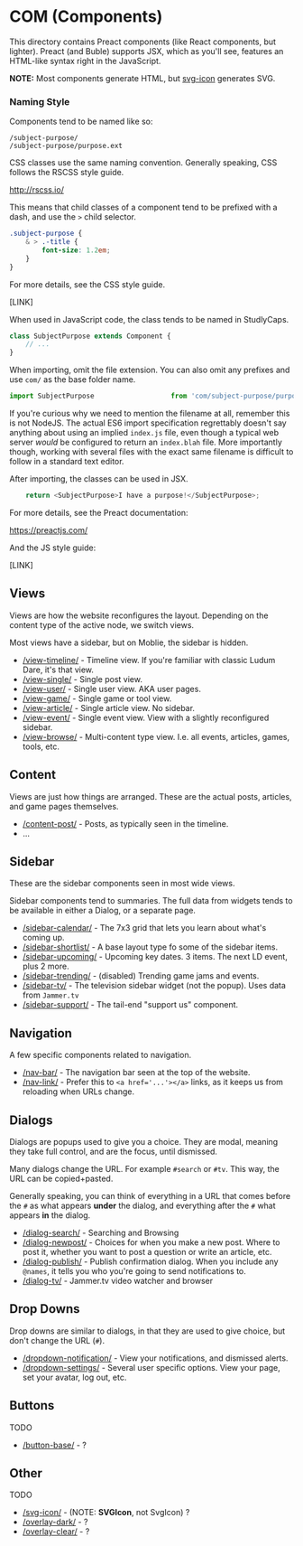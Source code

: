 # COM (Components)

This directory contains Preact components (like React components, but lighter). Preact (and Buble) supports JSX, which as you'll see, features an HTML-like syntax right in the JavaScript.

**NOTE:** Most components generate HTML, but [svg-icon](svg-icon/) generates SVG.

### Naming Style
Components tend to be named like so:

```
/subject-purpose/
/subject-purpose/purpose.ext
```

CSS classes use the same naming convention. Generally speaking, CSS follows the RSCSS style guide.

http://rscss.io/

This means that child classes of a component tend to be prefixed with a dash, and use the `>` child selector.

```css
.subject-purpose {
	& > .-title {
		font-size: 1.2em;
	}
}
```

For more details, see the CSS style guide.

[LINK]

When used in JavaScript code, the class tends to be named in StudlyCaps.

```js
class SubjectPurpose extends Component {
	// ...
}
```

When importing, omit the file extension. You can also omit any prefixes and use `com/` as the base folder name.

```js
import SubjectPurpose					from 'com/subject-purpose/purpose';
```

If you're curious why we need to mention the filename at all, remember this is not NodeJS. The actual ES6 import specification regrettably doesn't say anything about using an implied `index.js` file, even though a typical web server _would_ be configured to return an `index.blah` file. More importantly though, working with several files with the exact same filename is difficult to follow in a standard text editor.

After importing, the classes can be used in JSX.

```js
	return <SubjectPurpose>I have a purpose!</SubjectPurpose>;
```

For more details, see the Preact documentation: 

https://preactjs.com/

And the JS style guide:

[LINK]

## Views
Views are how the website reconfigures the layout. Depending on the content type of the active node, we switch views.

Most views have a sidebar, but on Moblie, the sidebar is hidden.

* [/view-timeline/](view-timeline/) - Timeline view. If you're familiar with classic Ludum Dare, it's that view.
* [/view-single/](view-single/) - Single post view.
* [/view-user/](view-user/) - Single user view. AKA user pages.
* [/view-game/](view-game/) - Single game or tool view.
* [/view-article/](view-article/) - Single article view. No sidebar.
* [/view-event/](view-event/) - Single event view. View with a slightly reconfigured sidebar.
* [/view-browse/](view-browse/) - Multi-content type view. I.e. all events, articles, games, tools, etc.

## Content
Views are just how things are arranged. These are the actual posts, articles, and game pages themselves.

* [/content-post/](content-post/) - Posts, as typically seen in the timeline.
* ...

## Sidebar
These are the sidebar components seen in most wide views. 

Sidebar components tend to summaries. The full data from widgets tends to be available in either a Dialog, or a separate page.

* [/sidebar-calendar/](sidebar-calendar/) - The 7x3 grid that lets you learn about what's coming up.
* [/sidebar-shortlist/](sidebar-shortlist/) - A base layout type fo some of the sidebar items.
* [/sidebar-upcoming/](sidebar-upcoming/) - Upcoming key dates. 3 items. The next LD event, plus 2 more.
* [/sidebar-trending/](sidebar-trending/) - (disabled) Trending game jams and events.
* [/sidebar-tv/](sidebar-tv/) - The television sidebar widget (not the popup). Uses data from `Jammer.tv`
* [/sidebar-support/](sidebar-support/) - The tail-end "support us" component.

## Navigation
A few specific components related to navigation.

* [/nav-bar/](nav-bar/) - The navigation bar seen at the top of the website.
* [/nav-link/](nav-link/) - Prefer this to `<a href='...'></a>` links, as it keeps us from reloading when URLs change.

## Dialogs
Dialogs are popups used to give you a choice. They are modal, meaning they take full control, and are the focus, until dismissed.

Many dialogs change the URL. For example `#search` or `#tv`. This way, the URL can be copied+pasted.

Generally speaking, you can think of everything in a URL that comes before the `#` as what appears **under** the dialog, and everything after the `#` what appears **in** the dialog.

* [/dialog-search/](dialog-search/) - Searching and Browsing
* [/dialog-newpost/](dialog-newpost/) - Choices for when you make a new post. Where to post it, whether you want to post a question or write an article, etc.
* [/dialog-publish/](dialog-publish/) - Publish confirmation dialog. When you include any `@names`, it tells you who you're going to send notifications to.
* [/dialog-tv/](dialog-tv/) - Jammer.tv video watcher and browser

## Drop Downs
Drop downs are similar to dialogs, in that they are used to give choice, but don't change the URL (`#`).

* [/dropdown-notification/](dropdown-notification/) - View your notifications, and dismissed alerts.
* [/dropdown-settings/](dropdown-settings/) - Several user specific options. View your page, set your avatar, log out, etc.

## Buttons
TODO

* [/button-base/](button-base/) - ?

## Other
TODO

* [/svg-icon/](svg-icon/) - (NOTE: **SVGIcon**, not SvgIcon) ?
* [/overlay-dark/](overlay-dark/) - ?
* [/overlay-clear/](overlay-clear/) - ?
